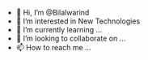 - 👋 Hi, I’m @Bilalwarind
- 👀 I’m interested in New Technologies 
- 🌱 I’m currently learning ...
- 💞️ I’m looking to collaborate on ...
- 📫 How to reach me ...

<!---
Bilalwarind/Bilalwarind is a ✨ special ✨ repository because its `README.md` (this file) appears on your GitHub profile.
You can click the Preview link to take a look at your changes.
--->
